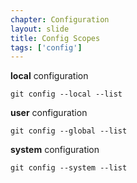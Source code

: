 ```yaml
---
chapter: Configuration
layout: slide
title: Config Scopes
tags: ['config']
---
```


__local__ configuration

	git config --local --list

__user__ configuration

	git config --global --list

__system__ configuration

	git config --system --list